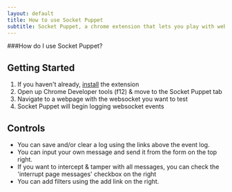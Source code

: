 ```yaml
---
layout: default
title: How to use Socket Puppet
subtitle: Socket Puppet, a chrome extension that lets you play with websockets.
---
```


###How do I use Socket Puppet?

## Getting Started
1. If you haven't already, <a onclick="chrome.webstore.install(); return false;" href="/download">install</a> the extension
2. Open up Chrome Developer tools (f12) & move to the Socket Puppet tab
3. Navigate to a webpage with the websocket you want to test
4. Socket Puppet will begin logging websocket events

## Controls
- You can save and/or clear a log using the links above the event log.
- You can input your own message and send it from the form on the top right.
- If you want to intercept & tamper with all messages, you can check the 'interrupt page messages' checkbox on the right
- You can add filters using the add link on the right.